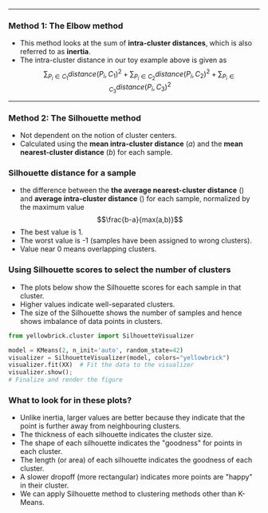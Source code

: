 ***
### Method 1: The Elbow method
- This method looks at the sum of **intra-cluster distances**, which is also referred to as **inertia**.
- The intra-cluster distance in our toy example above is given as
$$\sum_{P_i \in C_1}  distance(P_i, C_1)^2 + \sum_{P_i \in C_2}  distance(P_i, C_2)^2 + \sum_{P_i \in C_3} distance(P_i, C_3)^2$$

***
### Method 2: The Silhouette method

- Not dependent on the notion of cluster centers.
- Calculated using the **mean intra-cluster distance** ($a$) and the **mean nearest-cluster distance** ($b$) for each sample.

### Silhouette distance for a sample
- the difference between the **the average nearest-cluster distance** () and **average intra-cluster distance** () for each sample, normalized by the maximum value
$$\frac{b-a}{max(a,b)}$$
- The best value is 1.
- The worst value is -1 (samples have been assigned to wrong clusters).
- Value near 0 means overlapping clusters.


### Using Silhouette scores to select the number of clusters
- The plots below show the Silhouette scores for each sample in that cluster.
- Higher values indicate well-separated clusters.
- The size of the Silhouette shows the number of samples and hence shows imbalance of data points in clusters.

```python
from yellowbrick.cluster import SilhouetteVisualizer

model = KMeans(2, n_init='auto', random_state=42)
visualizer = SilhouetteVisualizer(model, colors="yellowbrick")
visualizer.fit(XX)  # Fit the data to the visualizer
visualizer.show();
# Finalize and render the figure
```

### What to look for in these plots?
- Unlike inertia, larger values are better because they indicate that the point is further away from neighbouring clusters.
- The thickness of each silhouette indicates the cluster size.
- The shape of each silhouette indicates the "goodness" for points in each cluster.
- The length (or area) of each silhouette indicates the goodness of each cluster.
- A slower dropoff (more rectangular) indicates more points are "happy" in their cluster.
- We can apply Silhouette method to clustering methods other than K-Means.